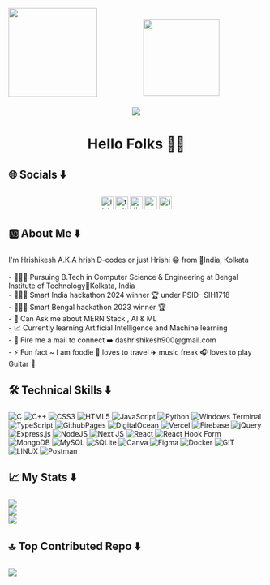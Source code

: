 <br clear="both">

<img align="left" height="175" src="https://camo.githubusercontent.com/4d9f5ecceb711eec6e2018f38a5677dc657c9738d4a65ba3b928c41c0a45b439/68747470733a2f2f6d69726f2e6d656469756d2e636f6d2f6d61782f313336302f302a37513379765349765f7430696f4a2d5a2e676966"  />

###

<div align="center">
  <img height="150" src="https://wallpapers.com/images/featured/coding-background-9izlympnd0ovmpli.jpg"  />
</div>

###

<div align="center">
  <img src="https://visitor-badge.laobi.icu/badge?page_id=hrishiD-codes.hrishiD-codes&"  />
</div>

###

<h1 align="center">Hello Folks  👋🏼</h1>

###

<h2 align="left">🌐 Socials ⬇️</h2>

###

<div align="center">
  <img src="https://img.shields.io/static/v1?message=LinkedIn&logo=linkedin&label=&color=0077B5&logoColor=white&labelColor=&style=for-the-badge" height="25" alt="linkedin logo"  />
  <img src="https://img.shields.io/static/v1?message=Twitter&logo=twitter&label=&color=1DA1F2&logoColor=white&labelColor=&style=for-the-badge" height="25" alt="twitter logo"  />
  <img src="https://img.shields.io/static/v1?message=Discord&logo=discord&label=&color=7289DA&logoColor=white&labelColor=&style=for-the-badge" height="25" alt="discord logo"  />
  <img src="https://img.shields.io/static/v1?message=Youtube&logo=youtube&label=&color=FF0000&logoColor=white&labelColor=&style=for-the-badge" height="25" alt="youtube logo"  />
  <img src="https://img.shields.io/static/v1?message=Instagram&logo=instagram&label=&color=E4405F&logoColor=white&labelColor=&style=for-the-badge" height="25" alt="instagram logo"  />
</div>

###

<h2 align="left">🆎   About Me ⬇️</h2>

###

<p align="left">I'm Hrishikesh A.K.A hrishiD-codes or just Hrishi 😁 from 📍India, Kolkata<br><br>- 🧑🏻‍🎓 Pursuing B.Tech in Computer Science & Engineering at  Bengal Institute of Technology📍Kolkata, India <br>- 🧑🏻‍💻 Smart India hackathon 2024 winner 🏆 under PSID- SIH1718<br>- 🧑🏻‍💻 Smart Bengal hackathon 2023 winner 🏆 <br>- 💬 Can Ask me about MERN Stack , AI & ML<br>- 📈 Currently learning Artificial Intelligence and Machine learning <br>- 📨 Fire me a mail to connect ➡️ dashrishikesh900@gmail.com <br>- ⚡ Fun fact ~ I am foodie 🍕 loves to travel ✈️ music freak 🎧 loves to play Guitar 🎸</p>

###

<h2 align="left">🛠   Technical Skills ⬇️</h2>

###

![C](https://img.shields.io/badge/c-%2300599C.svg?style=plastic&logo=c&logoColor=white) ![C++](https://img.shields.io/badge/c++-%2300599C.svg?style=plastic&logo=c%2B%2B&logoColor=white) ![CSS3](https://img.shields.io/badge/css3-%231572B6.svg?style=plastic&logo=css3&logoColor=white) ![HTML5](https://img.shields.io/badge/html5-%23E34F26.svg?style=plastic&logo=html5&logoColor=white) ![JavaScript](https://img.shields.io/badge/javascript-%23323330.svg?style=plastic&logo=javascript&logoColor=%23F7DF1E) ![Python](https://img.shields.io/badge/python-3670A0?style=plastic&logo=python&logoColor=ffdd54) ![Windows Terminal](https://img.shields.io/badge/Windows%20Terminal-%234D4D4D.svg?style=plastic&logo=windows-terminal&logoColor=white) ![TypeScript](https://img.shields.io/badge/typescript-%23007ACC.svg?style=plastic&logo=typescript&logoColor=white) ![GithubPages](https://img.shields.io/badge/github%20pages-121013?style=plastic&logo=github&logoColor=white) ![DigitalOcean](https://img.shields.io/badge/DigitalOcean-%230167ff.svg?style=plastic&logo=digitalOcean&logoColor=white) ![Vercel](https://img.shields.io/badge/vercel-%23000000.svg?style=plastic&logo=vercel&logoColor=white) ![Firebase](https://img.shields.io/badge/firebase-%23039BE5.svg?style=plastic&logo=firebase) ![jQuery](https://img.shields.io/badge/jquery-%230769AD.svg?style=plastic&logo=jquery&logoColor=white) ![Express.js](https://img.shields.io/badge/express.js-%23404d59.svg?style=plastic&logo=express&logoColor=%2361DAFB) ![NodeJS](https://img.shields.io/badge/node.js-6DA55F?style=plastic&logo=node.js&logoColor=white) ![Next JS](https://img.shields.io/badge/Next-black?style=plastic&logo=next.js&logoColor=white) ![React](https://img.shields.io/badge/react-%2320232a.svg?style=plastic&logo=react&logoColor=%2361DAFB) ![React Hook Form](https://img.shields.io/badge/React%20Hook%20Form-%23EC5990.svg?style=plastic&logo=reacthookform&logoColor=white) ![MongoDB](https://img.shields.io/badge/MongoDB-%234ea94b.svg?style=plastic&logo=mongodb&logoColor=white) ![MySQL](https://img.shields.io/badge/mysql-%2300000f.svg?style=plastic&logo=mysql&logoColor=white) ![SQLite](https://img.shields.io/badge/sqlite-%2307405e.svg?style=plastic&logo=sqlite&logoColor=white) ![Canva](https://img.shields.io/badge/Canva-%2300C4CC.svg?style=plastic&logo=Canva&logoColor=white) ![Figma](https://img.shields.io/badge/figma-%23F24E1E.svg?style=plastic&logo=figma&logoColor=white) ![Docker](https://img.shields.io/badge/docker-%230db7ed.svg?style=plastic&logo=docker&logoColor=white) ![GIT](https://img.shields.io/badge/Git-fc6d26?style=plastic&logo=git&logoColor=white) ![LINUX](https://img.shields.io/badge/Linux-FCC624?style=plastic&logo=linux&logoColor=black) ![Postman](https://img.shields.io/badge/Postman-FF6C37?style=plastic&logo=postman&logoColor=white)
###

<h2 align="left">📈   My Stats ⬇️</h2>

###
![](https://github-readme-stats.vercel.app/api?username=HrishiD-codes&theme=tokyonight&hide_border=false&include_all_commits=false&count_private=false)<br/>
![](https://github-readme-streak-stats.herokuapp.com/?user=HrishiD-codes&theme=tokyonight&hide_border=false)<br/>
![](https://github-readme-stats.vercel.app/api/top-langs/?username=HrishiD-codes&theme=tokyonight&hide_border=false&include_all_commits=false&count_private=false&layout=compact)

###

<h2 align="left">🔝   Top Contributed Repo ⬇️</h2>

###
![](https://github-contributor-stats.vercel.app/api?username=HrishiD-codes&limit=5&theme=tokyonight&combine_all_yearly_contributions=true)
